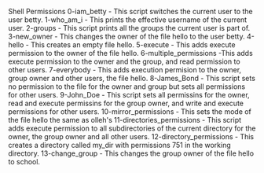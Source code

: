 Shell Permissions
0-iam_betty - This script switches the current user to the user betty.
1-who_am_i - This prints the effective username of the current user.
2-groups - This script prints all the groups the current user is part of.
3-new_owner - This changes the owner of the file hello to the user betty.
4-hello - This creates an empty file hello.
5-execute - This adds execute permission to the owner of the file hello.
6-multiple_permissions -This adds execute permission to the owner and the group, and read permission to other users.
7-everybody - This adds execution permision to the owner, group owner and other users, the file hello.
8-James_Bond - This script sets no permission to the file for the owner and group but sets all permissions for other users.
9-John_Doe - This script sets all permissins for the owner, read and execute permissins for the group owner, and write and execute permissions for other users.
10-mirror_permissions - This sets the mode of the file hello the same as olleh's
11-directories_permissions - This script adds execute permission to all subdirectories of the current directory for the owner, the group owner and all other users.
12-directory_permissions - This creates a directory called my_dir with permissions 751 in the working directory.
13-change_group - This changes the group owner of the file hello to school.
